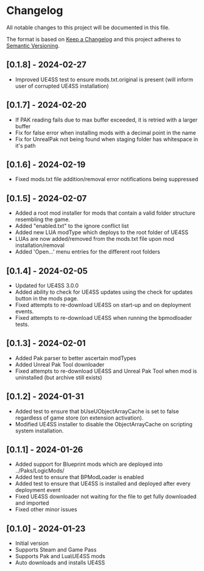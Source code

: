 # Changelog

All notable changes to this project will be documented in this file.

The format is based on [Keep a Changelog](http://keepachangelog.com/) and this project adheres to [Semantic Versioning](http://semver.org/).

## [0.1.8] - 2024-02-27

- Improved UE4SS test to ensure mods.txt.original is present (will inform user of corrupted UE4SS installation)

## [0.1.7] - 2024-02-20

- If PAK reading fails due to max buffer exceeded, it is retried with a larger buffer 
- Fix for false error when installing mods with a decimal point in the name  
- Fix for UnrealPak not being found when staging folder has whitespace in it's path  

## [0.1.6] - 2024-02-19

- Fixed mods.txt file addition/removal error notifications being suppressed

## [0.1.5] - 2024-02-07

- Added a root mod installer for mods that contain a valid folder structure resembling the game.
- Added "enabled.txt" to the ignore conflict list
- Added new LUA modType which deploys to the root folder of UE4SS
- LUAs are now added/removed from the mods.txt file upon mod installation/removal
- Added 'Open...' menu entries for the different root folders

## [0.1.4] - 2024-02-05

- Updated for UE4SS 3.0.0
- Added ability to check for UE4SS updates using the check for updates button in the mods page.
- Fixed attempts to re-download UE4SS on start-up and on deployment events.
- Fixed attempts to re-download UE4SS when running the bpmodloader tests.

## [0.1.3] - 2024-02-01

- Added Pak parser to better ascertain modTypes
- Added Unreal Pak Tool downloader
- Fixed attempts to re-download UE4SS and Unreal Pak Tool when mod is uninstalled (but archive still exists)

## [0.1.2] - 2024-01-31

- Added test to ensure that bUseUObjectArrayCache is set to false regardless of game store (on extension activation).
- Modified UE4SS installer to disable the ObjectArrayCache on scripting system installation.

## [0.1.1] - 2024-01-26

- Added support for Blueprint mods which are deployed into ../Paks/LogicMods/
- Added test to ensure that BPModLoader is enabled
- Added test to ensure that UE4SS is installed and deployed after every deployment event
- Fixed UE4SS downloader not waiting for the file to get fully downloaded and imported
- Fixed other minor issues

## [0.1.0] - 2024-01-23

- Initial version
- Supports Steam and Game Pass
- Supports Pak and Lua\UE4SS mods
- Auto downloads and installs UE4SS